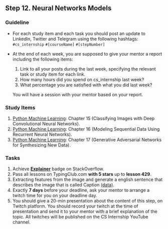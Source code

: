 ## Step 12. Neural Networks Models

### Guideline

- For each study item and each task you should post an update to LinkedIn, Twitter and Telegram using the following hashtags:
`#cs_internship`
`#[courseName]`
`#[stepNumber]`

- At the end of each week, you are supposed to give your mentor a report including the following items:
  1. Link to all your posts during the last week, specifying the relevant task or study item for each link.
  2. How many hours did you spend on cs_internship last week?
  3. What percentage you are satisfied with what you did last week?
  
  You will have a session with your mentor based on your report.
  
  
### Study Items

  1. [Python Machine Learning](README.md): Chapter 15 (Classifying Images with Deep Convolutional Neural Networks).
  2. [Python Machine Learning](README.md): Chapter 16 (Modeling Sequential Data Using Recurrent Neural Networks).
  3. [Python Machine Learning](README.md): Chapter 17 (Generative Adversarial Networks for Synthesizing New Data).


### Tasks

 1. Achieve [**Explainer**](https://stackoverflow.com/help/badges/4368/explainer) badge on StackOverflow.  
 2. Pass all lessons on TypingClub.com **with 5 stars** up to **lesson 429**.
 3. Extracting features from the image and generate a english sentence that describes the image that is called Caption [(data)](https://www.kaggle.com/hsankesara/flickr-image-dataset).
 4. Exactly **7 days** before your deadline, ask your mentor to arrange a twitch time for you on your deadline day.
 5. You should give a 20-min presentation about the content of this step, on Twitch platform. You should record your twitch at the time of presentation and send it to your mentor with a brief explanation of the topic. All twitches will be published on the CS Internship YouTube channel.




